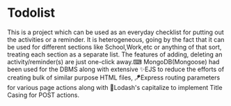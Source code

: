 # Todolist
This is a project which can be used as an everyday checklist for putting out the activities or a reminder. It is heterogeneous, going by the fact that it can be used for different sections like School,Work,etc or anything of that sort, treating each section as a separate list. The features of adding, deleting an activity/reminder(s) are just one-click away.⌨ MongoDB(Mongoose) had been used for the DBMS along with extensive ✨EJS to reduce the efforts of creating bulk of similar purpose HTML files, 🪁Express routing parameters for various page actions along with 📌Lodash's capitalize to implement Title Casing for POST actions. 
